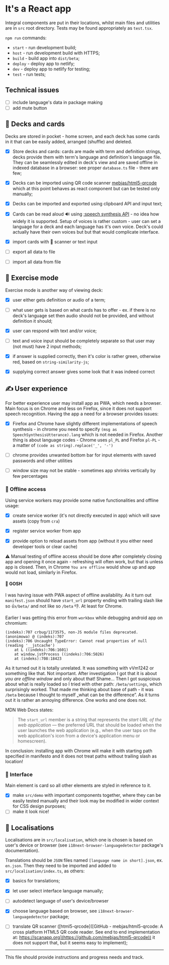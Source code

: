 # It's a React app

Integral components are put in their locations, whilst main files and utilities are in `src` root directory. Tests may be found appropriately as `test.tsx`.

`npm run` commands:

- `start` - run development build;
- `host` - run development build with HTTPS;
- `build` - build app into `dist/beta`;
- `deploy` - deploy app to netlify;
- `dev` - deploy app to netlify for testing;
- `test` - run tests;

## Technical issues

- [ ] include language's data in package making
- [ ] add mute button

## :flower_playing_cards: Decks and cards

Decks are stored in pocket - home screen, and each deck has some cards in it that can be easily added, arranged (shuffle) and deleted.

- [x] Store decks and cards: cards are made with term and definition strings, decks provide them with term's language and definition's language file. They can be seamlessly edited in deck's view and are saved offline in indexed database in a browser: see proper `database.ts` file - there are few;

- [x] Decks can be imported using QR code scanner [mebjas/html5-qrcode](https://github.com/mebjas/html5-qrcode) which at this point behaves as react component but can be tested only manually;

- [x] Decks can be imported and exported using clipboard API and input text;

- [x] Cards can be read aloud :loud_sound: using [:speech synthesis API](https://developer.mozilla.org/en-US/docs/Web/API/SpeechSynthesis) - no idea how widely it is supported. Setup of voices is rather custom - user can set a language for a deck and each language has it's own voice. Deck's could actually have their own voices but but that would complicate interface.

- [x] import cards with :iphone: scanner or text input

- [ ] export all data to file

- [ ] import all data from file

## :brain: Exercise mode

Exercise mode is another way of viewing deck:

- [x] user either gets definition or audio of a term;

- [ ] what user gets is based on what cards has to offer - ex. if there is no deck's language set then audio should not be provided, and without definition it should;

- [x] user can respond with text and/or voice;

- [ ] text and voice input should be completely separate so that user may (not must) have 2 input methods;

- [x] if answer is supplied correctly, then it's color is rather green, otherwise red, based on `string-similarity-js`;

- [x] supplying correct answer gives some look that it was indeed correct

## :writing_hand: User experience

For better experience user may install app as PWA, which needs a browser. Main focus is on Chrome and less on Firefox, since it does not support speech recognition. Having the app a need for a browser provides issues:

- [x] Firefox and Chrome have slightly different implementations of speech synthesis - in chrome you need to specify `(msg as SpeechSynthesisUtterance).lang` which is not needed in Firefox. Another thing is about language codes - Chrome uses `pl_PL` and Firefox `pl-PL` - a matter of `(code as string).replace('_', '-')`

- [ ] chrome provides unwanted bottom bar for input elements with saved passwords and other utilities

- [ ] window size may not be stable - sometimes app shrinks vertically by few percentages

### :evergreen_tree: Offline access

Using service workers may provide some native functionalities and offline usage:

- [x] create service worker (it's not directly executed in app) which will save assets (copy from `cra`)

- [x] register service worker from app

- [x] provide option to reload assets from app (without it you either need developer tools or clear cache)

:warning: Manual testing of offline access should be done after completely closing app and opening it once again - refreshing will often work, but that is unless app is closed. Then, in Chrome `You are offline` would show up and app would not load, similarly in Firefox.   

#### :woozy_face: GOSH

I was having issue with PWA aspect of offline availability. As it turn out `manifest.json` should have `start_url` property ending with trailing slash like so :+1:`/beta/` and not like so `/beta` :-1:. At least for Chrome.

Earlier I was getting this error from `workbox` while debugging android app on chromium:

```
(indeks):707 crbug/1173575, non-JS module files deprecated.
(anonimowa) @ (indeks):707
(indeks):706 Uncaught TypeError: Cannot read properties of null (reading '__jstcache')
    at L ((indeks):706:1601)
    at window.jstProcess ((indeks):706:5026)
    at (indeks):708:18423
```

As it turned out it is totally unrelated. It was something with vVm1242 or something like that. Not important. After investigation I got that it is about *you are offline window* and only about that! Shame... Then I got suspicious about what is really loaded so I tried with other path: `/beta/settings`, which surprisingly worked. That made me thinking about base of path - it was `/beta` because I thought to myself „what can be the difference”. As it turns out it is rather an annoying difference. One works and one does not.

MDN Web Docs states:

> The `start_url` member is a string that represents the *start URL of the web application* — the preferred URL that should be loaded when the user launches the web application (e.g., when the user taps on the web application's icon from a device's application menu or homescreen).

In conclusion: installing app with Chrome will make it with starting path specified in manifesto and it does not treat paths without trailing slash as location!

### :art: Interface

Main element is card so all other elements are styled in reference to it.

- [x] make `src/demo` with important components together, where they can be easily tested manually and their look may be modified in wider context for CSS design purposes;
- [ ] make it look nice!

## :flags: Localisations

Localisations are in `src/localisation`, which one is chosen is based on user's device or browser (see `i18next-browser-languagedetector` package's documentation).

Translations should be `JSON` files named `[language name in short].json`, ex. `en.json`. Then they need to be imported and added to `src/localisation/index.ts`, as others:

- [x] basics for translations;

- [x] let user select interface language manually;

- [ ] autodetect language of user's device/browser

- [x] choose language based on browser, see `i18next-browser-languagedetector` package;

- [ ] translate QR scanner ([html5-qrcode]([GitHub - mebjas/html5-qrcode: A cross platform HTML5 QR code reader. See end to end implementation at: https://scanapp.org](https://github.com/mebjas/html5-qrcode)) it does not support that, but it seems easy to implement);

---

This file should provide instructions and progress needs and track.
